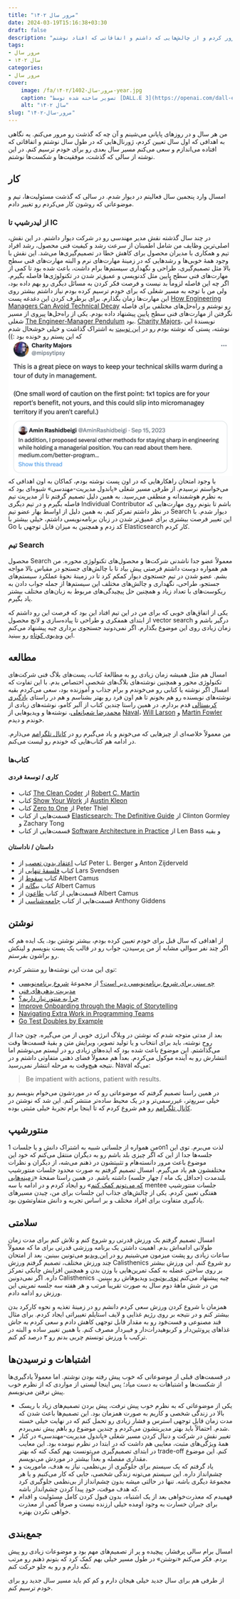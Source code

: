 ```yaml
---
title: "مرور سال ۱۴۰۲"
date: 2024-03-19T15:16:38+03:30
draft: false
description: "در این نوشته سال ۱۴۰۲ رو مرور کردم و از چالش‌هایی که داشتم و اتفاقاتی که افتاد نوشتم."
tags:
- مرور سال
- سال ۱۴۰۲
categories:
- مرور سال
cover:
    image: /fa/مرور-سال-۱۴۰۲/1402-year.jpg
    caption: "تصویر ساخته شده توسط [DALL.E 3](https://openai.com/dall-e-3)"
    alt: "سال ۱۴۰۲"
slug: "مرور-سال-۱۴۰۲"
---
```


من هر سال و در روز‌های پایانی می‌شینم و آن چه که گذشت رو مرور می‌کنم. یه نگاهی به اهدافی که اول سال تعیین کردم، ژورنال‌هایی که در طول سال نوشتم و اتفاقاتی که افتاده می‌اندازم و سعی می‌کنم مسیر سال بعدی رو برای خودم ترسیم کنم. در این نوشته از سالی که گذشت، موفقیت‌ها و شکست‌ها نوشتم.

## کار

امسال وارد پنجمین سال فعالیتم در دیوار شدم. در سالی که گذشت مسئولیت‌ها، تیم و موضوعاتی که روشون کار می‌کردم رو تغییر دادم.

### از لیدرشیپ تا IC

در چند سال گذشته نقش مدیر مهندسی رو در شرکت دیوار داشتم. در این نقش، اصلی‌ترین وظایف من شامل اطمینان از سرعت رشد و کیفیت فنی محصول، رشد افراد تیم و همکاری با مدیران محصول برای کاهش خطا در تصمیم‌گیری‌ها می‌شد. این نقش با وجود همهٔ خوبی‌ها و رشدهایی که در زمینه‌ٔ مهارت‌های نرم و البته مهارت‌های فنی سطح بالا مثل تصمیم‌گیری، طراحی و نگهداری سیستم‌ها برام داشت، باعث شده بود تا کمی از مهارت‌های فنی سطح پایین مثل کدنویسی و عمیق‌تر شدن در تکنولوژی‌ها فاصله بگیرم. اگر چه این فاصله لزوماً بد نیست و فرصت فکر کردن به مسائل دیگری رو بهم داده بود، ولی من با توجه به مسیر شغلی که برای خودم ترسیم کرده بودم نیاز داشتم بیشتر روی این مهارت‌ها زمان بگذارم. برای برطرف کردن این دغدغه پست [How Engineering Managers Can Avoid Technical Decay](https://aminrb.me/engineering-managers-avoid-technical-decay/) رو نوشتم و راه‌حل‌های مختلفی برای فاصله نگرفتن از مهارت‌های فنی سطح پایین پیشنهاد داده بودم. یکی از راه‌حل‌ها پیروی از مسیر شغلی [The Engineer-Manager Pendulum](https://charity.wtf/2017/05/11/the-engineer-manager-pendulum/) بود. [Charity Majors](https://twitter.com/mipsytipsy)، نویسندهٔ این نوشته، پستی که نوشته بودم رو در [این توییت](https://twitter.com/mipsytipsy/status/1706852204521636237) به اشتراک گذاشت و خیلی خوشحال شدم که این پستم رو خونده بود :))
![توییت مربوط به نوشتهٔ How Engineering Managers Can Avoid Technical Decay](charity-majors-quote.png "توییت مربوط به نوشتهٔ How Engineering Managers Can Avoid Technical Decay")با وجود امتحان راهکارهایی که در اون پست نوشته بودم، کماکان به اون اهدافی که می‌خواستم نرسیدم. از طرفی مسیر شغلی «پاندول مدیریت-مهندسی» شیوه‌ای بود که به نظرم هوشمندانه و منطقی می‌رسید. به همین دلیل تصمیم گرفتم تا از مدیریت تیم فاصله بگیرم و در تیم دیگری Individual Contributor باشم تا بتونم روی مهارت‌هایی که در نظر داشتم تمرکز کنم. به همین دلیل از اواسط بهار عضو تیم Search دیوار شدم. با این تغییر فرصت بیشتری برای عمیق‌تر شدن در زبان برنامه‌نویسی داشتم، خیلی بیشتر با Go کد زدم و همچنین به میزان قابل توجهی با Elasticsearch کار کردم.

### تیم Search

محصول Search معمولاً عضو جدا ناشدنی شرکت‌ها و محصول‌های تکنولوژی محوره. من هم همواره دوست داشتم فرصتی پیش بیاد تا با چالش‌های جستجو در مقیاس بالا مواجه بشم. عضو شدن در تیم جستجوی دیوار کمکم کرد تا در زمینهٔ نحوهٔ عملکرد سیستم‌های جستجو، طراحی، نگهداری و چالش‌های مختلف این سیستم‌ها از جمله جواب دادن به ریکوست‌های با تعداد زیاد و همچنین حل پیچیدگی‌های مربوط به زبان‌های مختلف بیشتر یاد بگیرم.

یکی از اتفاق‌های خوبی که برای من در این تیم افتاد این بود که فرصت این رو داشتم که از ابتدای همفکری و طراحی تا پیاده‌سازی و لانچ محصول vector search درگیر باشم و زمان زیادی روی این موضوع بگذارم. اگر نمی‌دونید جستجوی برداری چیه پیشنهاد می‌کنم این [ویدیوی کوتاه](https://www.youtube.com/watch?v=QTAHDuVNWFI) رو ببینید.

## مطالعه

امسال هم مثل همیشه زمان زیادی رو به مطالعهٔ کتاب، پست‌های بلاگ‌ فنی شرکت‌های تکنولوژی محور و همچنین نوشته‌های بلاگ‌های شخصی اختصاص بدم. با این تفاوت که امسال اگر نوشته‌ یا کتابی رو می‌خوندم و برام جذاب و آموزنده بود، سعی می‌کردم بقیه نوشته‌های نویسنده رو هم بخونم تا هم اون فرد رو بهتر بشناسم و هم در راستای [یادگیری کریستالی](https://motamem.org/%D9%81%D8%A7%DB%8C%D9%84-%D8%B5%D9%88%D8%AA%DB%8C-%DB%8C%D8%A7%D8%AF%DA%AF%DB%8C%D8%B1%DB%8C-%DA%A9%D8%B1%DB%8C%D8%B3%D8%AA%D8%A7%D9%84%DB%8C-%D8%B4%D8%B9%D8%A8%D8%A7%D9%86%D8%B9%D9%84%DB%8C/) قدم بردارم. در همین راستا چندین کتاب از آلبر کامو، نوشته‌های زیادی از [محمدرضا شعبانعلی](https://www.shabanali.com/)، نوشته‌ها و ویدیو‌هایی از [Naval](http://nav.al/)، [Will Larson](https://lethain.com/) و [Martin Fowler](https://martinfowler.com/) خوندم و دیدم.

من معمولاً خلاصه‌ای از چیزهایی که می‌خونم و یاد می‌گیرم رو در [کانال تلگرامم](https://t.me/aminrbg) می‌ذارم. در ادامه هم کتاب‌هایی که خوندم رو لیست می‌کنم.

### کتاب‌ها

#### کاری / توسعهٔ فردی

- کتاب [The Clean Coder](https://www.goodreads.com/book/show/10284614-the-clean-coder) از [Robert C. Martin](https://cleancoder.com/)
- کتاب [Show Your Work](https://www.goodreads.com/book/show/18290401-show-your-work) از [Austin Kleon](https://austinkleon.com/)
- کتاب [Zero to One](https://www.goodreads.com/book/show/18050143-zero-to-one) از Peter Thiel
- قسمت‌هایی از کتاب [Elasticsearch: The Definitive Guide](https://www.goodreads.com/book/show/21557290-elasticsearch) از Clinton Gormley و Zachary Tong
- قسمت‌هایی از کتاب [Software Architecture in Practice](https://www.goodreads.com/book/show/70143.Software_Architecture_in_Practice) از Len Bass و بقیه

#### داستان / ناداستان

- کتاب [اعتقاد بدون تعصب](https://www.goodreads.com/book/show/25571181) از Peter L. Berger و Anton Zijderveld
- کتاب [فلسفهٔ تنهایی](https://www.goodreads.com/book/show/43297127) از Lars Svendsen
- کتاب [سقوط](https://www.goodreads.com/book/show/440009._) از Albert Camus
- کتاب [بیگانه](https://www.goodreads.com/book/show/440020._) از Albert Camus
- قسمت‌هایی از کتاب [طاعون](https://www.goodreads.com/book/show/439979._?ac=1&from_search=true&qid=5X6VV0V2LM&rank=1) از Albert Camus
- قسمت‌هایی از کتاب [جامعه‌شناسی](https://www.goodreads.com/book/show/27419477) از Anthony Giddens

## نوشتن

از اهدافی که سال قبل برای خودم تعیین کرده بودم، بیشتر نوشتن بود. یک ایده هم که اگر چند نفر سوالی مشابه از من پرسیدن، جواب رو در قالب یک پست بنویسم و لینکش رو براشون بفرستم.

توی این مدت این نوشته‌ها رو منتشر کردم:

- [چه سنی برای شروع برنامه‌نویسی دیر است؟](https://aminrb.me/fa/چه-سنی-برای-شروع-برنامه-نویسی-دیر-است/) از مجموعهٔ [شروع برنامه‌نویسی](https://aminrb.me/fa/series/%D8%B4%D8%B1%D9%88%D8%B9-%D8%A8%D8%B1%D9%86%D8%A7%D9%85%D9%87-%D9%86%D9%88%DB%8C%D8%B3%DB%8C/)
- [مدیریت بدهی‌های فنی](https://aminrb.me/fa/مدیریت-بدهی-های-فنی/)
- [چرا به منتور نیاز داریم؟](https://aminrb.me/fa/چرا-به-منتور-نیاز-داریم/)
- [Improve Onboarding through the Magic of Storytelling](https://aminrb.me/onboarding-storytelling/)
- [Navigating Extra Work in Programming Teams](https://aminrb.me/extra-work/)
- [Go Test Doubles by Example](https://aminrb.me/go-test-double/)

بعد از مدتی متوجه شدم که نوشتن در وبلاگ انرژی خوبی از من می‌گیره. چون جدا از روح نوشته، باید برای انتخاب و یا تولید تصویر، ویرایش متن و بقیهٔ قسمت‌ها وقت می‌گذاشتم. این موضوع باعث شده بود که ایده‌های زیادی رو در لیستم می‌نوشتم اما انتشارش رو به آینده موکول می‌کردم. بعداً هم معمولاً فضای ذهنی متفاوتی داشتم و در نتیجه هیچ‌وقت به مرحله انتشار نمی‌رسید. Naval می‌گه:
> Be impatient with actions, patient with results.

 در همین راستا تصمیم گرفتم که موضوعاتی رو که در موردشون می‌خوام بنویسم رو خیلی سریع‌تر، غیررسمی‌تر و در یک محیط ساده‌تر منتشر کنم. این شد که نوشتن در [کانال تلگرامم](https://t.me/aminrbg) رو هم شروع کردم که تا اینجا برام تجربهٔ خیلی مثبتی بوده.

## منتورشیپ

من همواره از جلساتی شبیه به اشتراک دانش و یا جلسات 1on1 لذت می‌برم. توی این جلسه‌ها جدا از این که اگر چیزی بلد باشم رو به دیگران منتقل می‌کنم که خود این موضوع باعث مرور دانسته‌هام و تثبیتشون در ذهنم می‌شه، از دیگران و نظرات مختلفشون هم یاد می‌گیرم. امسال تصمیم گرفتم به صورت محدود جلسات منتورشیپ بلندمدت (حداقل یک ماه / چهار جلسه) داشته باشم. در همین راستا صفحهٔ «[زمینه‌هایی که می‌تونم کمک کنم](https://aminrb.me/fa/ways-i-help/)» رو ایجاد کردم و در ادامه با سه mentee جلسات منتورشیپ هفتگی تعیین کردم. یکی از چالش‌های جذاب این جلسات برای من، چیدن مسیرهای یادگیری متفاوت برای افراد مختلف و بر اساس تجربه‌ و دانش متفاوتشون بود.

## سلامتی

امسال تصمیم گرفتم یک ورزش قدرتی رو شروع کنم و تلاش کنم برای مدت زمان طولانی ادامه‌اش بدم. اهمیت داشتن یک برنامه ورزشی قدرتی برای ما که معمولاً ساعات زیادی رو پشت‌ میزمون می‌شینیم رو در [این ویدیو](https://www.youtube.com/watch?v=dHTkP6HmIpA) می‌تونین ببینین. بعد از امتحان چند ورزش مختلف، تصمیم گرفتم ورزش Calisthenics رو شروع کنم. این ورزش بیشتر بر روی ساختن عضله به کمک تمرین‌هایی با وزن بدن و همچنین افزایش چابکی تمرکز داره. اگر نمی‌دونین Calisthenics چیه پیشنهاد می‌کنم [توی یوتیوب](https://www.youtube.com/results?search_query=calisthenics) ویدیوهاش رو ببینین. من در شش ماههٔ دوم سال به صورت تقریباً مرتب و هر هفته سه جلسه تمرینی این ورزش رو ادامه دادم.

همزمان با شروع کردن ورزش سعی کردم دانشم رو در زمینهٔ تغذیه و نحوه کارکرد بدن بیشتر کنم و در نتیجه بر روی رژیم غذایی و لایف استایلم تغییراتی ایجاد کردم. برای مثال قند مصنوعی و فست‌فود رو به مقدار قابل توجهی کاهش دادم و سعی کردم به جاش غذاهای پروتئین‌دار و کربوهیدرات‌دار و فیبردار مصرف کنم. با همین تغییر ساده و البته در ترکیب با ورزش تونستم چربی بدنم رو ۳ درصد کم کنم.

## اشتباهات و نرسیدن‌ها

در قسمت‌های قبلی از موضوعاتی که خوب پیش رفته بودن نوشتم. اما معمولاً یادگیری‌ها از شکست‌ها و اشتباهات به دست میاد؛ پس اینجا لیستی از مواردی که از نظرم خوب پیش نرفتن می‌نویسم.

- یکی از موضوعاتی که به نظرم خوب پیش نرفت، پیش بردن تصمیم‌های زیاد با ریسک بالا در زندگی شخصی و کاریم به صورت همزمان بود. این تصمیم‌ها باعث شدن که مدت زمان قابل توجهی استرس و فشار زیادی رو تحمل کنم که در نهایت خیلی خسته شدم. احتمالاً باید بهتر مدیریتشون می‌کردم و چندین موضوع رو باهم پیش نمی‌بردم.
- تغییر نقش در شرکت و دنبال کردن مسیر شغلی «پاندول مدیریت-مهندسی» در کنار همهٔ ویژگی‌های مثبت، معایبی هم داشت که در ابتدا در نظرم نیومده بود. این معایب در ابتدای تصمیم‌گیری‌ می‌تونست بهم کمک کنه که بهتر trade-off کنم. این موضوع مقداری مفصله و بعداً بیشتر در موردش می‌نویسم.
- یاد گرفتم که یک سیستم برای جلوگیری از بی‌نظمی، نیاز به هدف، ماموریت و چشم‌انداز داره. این سیستم می‌تونه زندگی شخصی، جایی که کار می‌کنیم و یا هر مجموعهٔ دیگری باشه. تنها در حالتی میشه بدون چشم‌انداز از بی‌نظمی جلوگیری کرد که هدف موقت، خودِ پیدا کردن چشم‌انداز باشه.
- فهمیدم که معذرت‌خواهی بعد از یک اشتباه، بدون قبول کردن کامل مسئولیت و اقدام برای جبران خسارت به وجود اومده خیلی ارزنده نیست و صرفاً کمی از معذرت خواهی نکردن بهتره.  

## جمع‌بندی

امسال برام سالی پرفشار، پیچیده و پر از تصمیم‌های مهم بود و موضوعات زیادی رو پیش بردم. فکر می‌کنم «نوشتن» در طول مسیر خیلی بهم کمک کرد که بتونم ذهنم رو مرتب نگه دارم و رو به جلو حرکت کنم.

از طرفی هم برای سال جدید خیلی هیجان دارم و کم کم باید مسیر سال جدید رو برای خودم ترسیم کنم.
